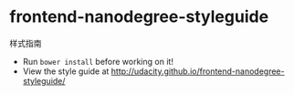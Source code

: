 frontend-nanodegree-styleguide
==============================
样式指南

* Run `bower install` before working on it!
* View the style guide at http://udacity.github.io/frontend-nanodegree-styleguide/
